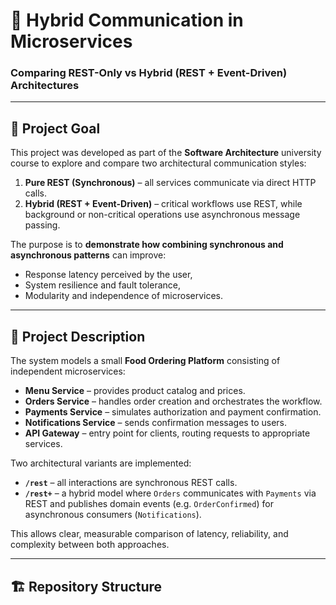# 🍱 Hybrid Communication in Microservices  
### Comparing REST-Only vs Hybrid (REST + Event-Driven) Architectures

---

## 🎯 Project Goal

This project was developed as part of the **Software Architecture** university course to explore and compare two architectural communication styles:

1. **Pure REST (Synchronous)** – all services communicate via direct HTTP calls.  
2. **Hybrid (REST + Event-Driven)** – critical workflows use REST, while background or non-critical operations use asynchronous message passing.

The purpose is to **demonstrate how combining synchronous and asynchronous patterns** can improve:
- Response latency perceived by the user,
- System resilience and fault tolerance,
- Modularity and independence of microservices.

---

## 🧩 Project Description

The system models a small **Food Ordering Platform** consisting of independent microservices:
- **Menu Service** – provides product catalog and prices.
- **Orders Service** – handles order creation and orchestrates the workflow.
- **Payments Service** – simulates authorization and payment confirmation.
- **Notifications Service** – sends confirmation messages to users.
- **API Gateway** – entry point for clients, routing requests to appropriate services.

Two architectural variants are implemented:
- **`/rest`** – all interactions are synchronous REST calls.  
- **`/rest+`** – a hybrid model where `Orders` communicates with `Payments` via REST and publishes domain events (e.g. `OrderConfirmed`) for asynchronous consumers (`Notifications`).

This allows clear, measurable comparison of latency, reliability, and complexity between both approaches.

---

## 🏗️ Repository Structure


